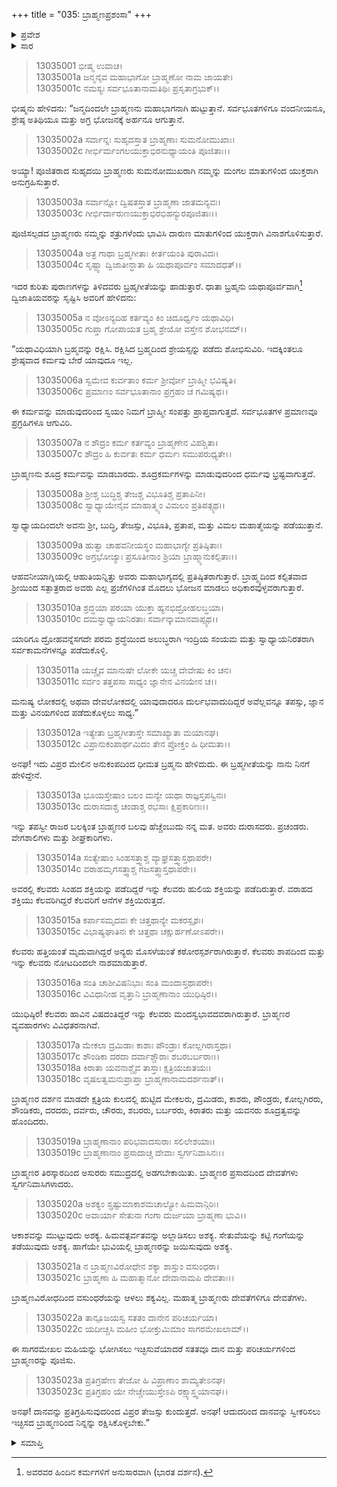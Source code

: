 +++
title = "035: ಬ್ರಾಹ್ಮಣಪ್ರಶಂಸಾ"
+++

<details><summary>ಪ್ರವೇಶ</summary>


।।   ಓಂ ಓಂ ನಮೋ ನಾರಾಯಣಾಯ।।   ಶ್ರೀ ವೇದವ್ಯಾಸಾಯ ನಮಃ ।।

ಶ್ರೀ ಕೃಷ್ಣದ್ವೈಪಾಯನ ವೇದವ್ಯಾಸ ವಿರಚಿತ  

**ಶ್ರೀ ಮಹಾಭಾರತ**

**ಅನುಶಾಸನ ಪರ್ವ**

**ದಾನಧರ್ಮ ಪರ್ವ**

**ಅಧ್ಯಾಯ 35**


</details>

<details><summary>ಸಾರ</summary>

ಬ್ರಹ್ಮಗೀತೆಯನ್ನು ಹೇಳಿ ಭೀಷ್ಮನು ಬ್ರಾಹ್ಮಣರನ್ನು ಪ್ರಶಂಸಿಸಿದುದು (1-23).


</details>



> 13035001 ಭೀಷ್ಮ ಉವಾಚ।  
13035001a ಜನ್ಮನೈವ ಮಹಾಭಾಗೋ ಬ್ರಾಹ್ಮಣೋ ನಾಮ ಜಾಯತೇ।  
13035001c ನಮಸ್ಯಃ ಸರ್ವಭೂತಾನಾಮತಿಥಿಃ ಪ್ರಸೃತಾಗ್ರಭುಕ್।।

ಭೀಷ್ಮನು ಹೇಳಿದನು: “ಜನ್ಮದಿಂದಲೇ ಬ್ರಾಹ್ಮಣನು ಮಹಾಭಾಗನಾಗಿ ಹುಟ್ಟುತ್ತಾನೆ. ಸರ್ವಭೂತಗಳಿಗೂ ವಂದನೀಯನೂ, ಶ್ರೇಷ್ಠ ಅತಿಥಿಯೂ ಮತ್ತು ಅಗ್ರ ಭೋಜನಕ್ಕೆ ಅರ್ಹನೂ ಆಗುತ್ತಾನೆ.

> 13035002a ಸರ್ವಾನ್ನಃ ಸುಹೃದಸ್ತಾತ ಬ್ರಾಹ್ಮಣಾಃ ಸುಮನೋಮುಖಾಃ।  
13035002c ಗೀರ್ಭಿರ್ಮಂಗಲಯುಕ್ತಾಭಿರನುಧ್ಯಾಯಂತಿ ಪೂಜಿತಾಃ।।

ಅಯ್ಯಾ! ಪೂಜಿತರಾದ ಸುಹೃದಯಿ ಬ್ರಾಹ್ಮಣರು ಸುಮನೋಮುಖರಾಗಿ ನಮ್ಮನ್ನು ಮಂಗಲ ಮಾತುಗಳಿಂದ ಯುಕ್ತರಾಗಿ ಅನುಗ್ರಹಿಸುತ್ತಾರೆ.

> 13035003a ಸರ್ವಾನ್ನೋ ದ್ವಿಷತಸ್ತಾತ ಬ್ರಾಹ್ಮಣಾ ಜಾತಮನ್ಯವಃ।  
13035003c ಗೀರ್ಭಿರ್ದಾರುಣಯುಕ್ತಾಭಿರಭಿಹನ್ಯುರಪೂಜಿತಾಃ।।

ಪೂಜಿಸಲ್ಪಡದ ಬ್ರಾಹ್ಮಣರು ನಮ್ಮನ್ನು ಶತ್ರುಗಳೆಂದು ಭಾವಿಸಿ ದಾರುಣ ಮಾತುಗಳಿಂದ ಯುಕ್ತರಾಗಿ ವಿನಾಶಗೊಳಿಸುತ್ತಾರೆ.

> 13035004a ಅತ್ರ ಗಾಥಾ ಬ್ರಹ್ಮಗೀತಾಃ ಕೀರ್ತಯಂತಿ ಪುರಾವಿದಃ।  
13035004c ಸೃಷ್ಟ್ವಾ ದ್ವಿಜಾತೀನ್ಧಾತಾ ಹಿ ಯಥಾಪೂರ್ವಂ ಸಮಾದಧತ್।।

ಇದರ ಕುರಿತು ಪುರಾಣಗಳನ್ನು ತಿಳಿದವರು ಬ್ರಹ್ಮಗೀತೆಯನ್ನು ಹಾಡುತ್ತಾರೆ. ಧಾತಾ ಬ್ರಹ್ಮನು ಯಥಾಪೂರ್ವವಾಗಿ[^1] ದ್ವಿಜಾತಿಯವರನ್ನು ಸೃಷ್ಟಿಸಿ ಅವರಿಗೆ ಹೇಳಿದನು:

> 13035005a ನ ವೋಽನ್ಯದಿಹ ಕರ್ತವ್ಯಂ ಕಿಂ ಚಿದೂರ್ಧ್ವಂ ಯಥಾವಿಧಿ।  
13035005c ಗುಪ್ತಾ ಗೋಪಾಯತ ಬ್ರಹ್ಮ ಶ್ರೇಯೋ ವಸ್ತೇನ ಶೋಭನಮ್।।

“ಯಥಾವಿಧಿಯಾಗಿ ಬ್ರಹ್ಮವನ್ನು ರಕ್ಷಿಸಿ. ರಕ್ಷಿಸಿದ ಬ್ರಹ್ಮದಿಂದ ಶ್ರೇಯಸ್ಸನ್ನು ಪಡೆದು ಶೋಭಿಸುವಿರಿ. ಇದಕ್ಕಿಂತಲೂ ಶ್ರೇಷ್ಠವಾದ ಕರ್ಮವು ಬೇರೆ ಯಾವುದೂ ಇಲ್ಲ.

> 13035006a ಸ್ವಮೇವ ಕುರ್ವತಾಂ ಕರ್ಮ ಶ್ರೀರ್ವೋ ಬ್ರಾಹ್ಮೀ ಭವಿಷ್ಯತಿ।  
13035006c ಪ್ರಮಾಣಂ ಸರ್ವಭೂತಾನಾಂ ಪ್ರಗ್ರಹಂ ಚ ಗಮಿಷ್ಯಥ।।

ಈ ಕರ್ಮವನ್ನು ಮಾಡುವುದರಿಂದ ಸ್ವಯಂ ನಿಮಗೆ ಬ್ರಾಹ್ಮೀ ಸಂಪತ್ತು ಪ್ರಾಪ್ತವಾಗುತ್ತದೆ. ಸರ್ವಭೂತಗಳ ಪ್ರಮಾಣವೂ ಪ್ರಗ್ರಹಿಗಳೂ ಆಗುವಿರಿ.

> 13035007a ನ ಶೌದ್ರಂ ಕರ್ಮ ಕರ್ತವ್ಯಂ ಬ್ರಾಹ್ಮಣೇನ ವಿಪಶ್ಚಿತಾ।  
13035007c ಶೌದ್ರಂ ಹಿ ಕುರ್ವತಃ ಕರ್ಮ ಧರ್ಮಃ ಸಮುಪರುಧ್ಯತೇ।।

ಬ್ರಾಹ್ಮಣನು ಶೂದ್ರ ಕರ್ಮವನ್ನು ಮಾಡಬಾರದು. ಶೂದ್ರಕರ್ಮಗಳನ್ನು ಮಾಡುವುದರಿಂದ ಧರ್ಮವು ಭ್ರಷ್ಟವಾಗುತ್ತದೆ.

> 13035008a ಶ್ರೀಶ್ಚ ಬುದ್ಧಿಶ್ಚ ತೇಜಶ್ಚ ವಿಭೂತಿಶ್ಚ ಪ್ರತಾಪಿನೀ।  
13035008c ಸ್ವಾಧ್ಯಾಯೇನೈವ ಮಾಹಾತ್ಮ್ಯಂ ವಿಮಲಂ ಪ್ರತಿಪತ್ಸ್ಯಥ।।

ಸ್ವಾಧ್ಯಾಯದಿಂದಲೇ ಅವನು ಶ್ರೀ, ಬುದ್ಧಿ, ತೇಜಸ್ಸು, ವಿಭೂತಿ, ಪ್ರತಾಪ, ಮತ್ತು ವಿಮಲ ಮಹಾತ್ಮೆಯನ್ನು ಪಡೆಯುತ್ತಾನೆ.

> 13035009a ಹುತ್ವಾ ಚಾಹವನೀಯಸ್ಥಂ ಮಹಾಭಾಗ್ಯೇ ಪ್ರತಿಷ್ಠಿತಾಃ।  
13035009c ಅಗ್ರಭೋಜ್ಯಾಃ ಪ್ರಸೂತೀನಾಂ ಶ್ರಿಯಾ ಬ್ರಾಹ್ಮ್ಯಾನುಕಲ್ಪಿತಾಃ।।

ಆಹವನೀಯಾಗ್ನಿಯಲ್ಲಿ ಆಹುತಿಯನ್ನಿತ್ತು ಅವರು ಮಹಾಭಾಗ್ಯದಲ್ಲಿ ಪ್ರತಿಷ್ಠಿತರಾಗುತ್ತಾರೆ. ಬ್ರಾಹ್ಮ್ಯದಿಂದ ಕಲ್ಪಿತವಾದ ಶ್ರೀಯಿಂದ ಸತ್ಪಾತ್ರರಾದ ಅವರು ಎಲ್ಲ ಪ್ರಜೆಗಳಿಗಿಂತ ಮೊದಲು ಭೋಜನ ಮಾಡಲು ಅಧಿಕಾರವುಳ್ಳವರಾಗುತ್ತಾರೆ.

> 13035010a ಶ್ರದ್ಧಯಾ ಪರಯಾ ಯುಕ್ತಾ ಹ್ಯನಭಿದ್ರೋಹಲಬ್ಧಯಾ।  
13035010c ದಮಸ್ವಾಧ್ಯಾಯನಿರತಾಃ ಸರ್ವಾನ್ಕಾಮಾನವಾಪ್ಸ್ಯಥ।।

ಯಾರಿಗೂ ದ್ರೋಹವನ್ನೆಸಗದೇ ಪರಮ ಶ್ರದ್ಧೆಯಿಂದ ಅಲುಬ್ಧರಾಗಿ ಇಂದ್ರಿಯ ಸಂಯಮ ಮತ್ತು ಸ್ವಾಧ್ಯಾಯನಿರತರಾಗಿ ಸರ್ವಕಾಮನೆಗಳನ್ನೂ ಪಡೆದುಕೊಳ್ಳಿ.

> 13035011a ಯಚ್ಚೈವ ಮಾನುಷೇ ಲೋಕೇ ಯಚ್ಚ ದೇವೇಷು ಕಿಂ ಚನ।  
13035011c ಸರ್ವಂ ತತ್ತಪಸಾ ಸಾಧ್ಯಂ ಜ್ಞಾನೇನ ವಿನಯೇನ ಚ।।

ಮನುಷ್ಯ ಲೋಕದಲ್ಲಿ ಅಥವಾ ದೇವಲೋಕದಲ್ಲಿ ಯಾವುದಾದರೂ ದುರ್ಲಭವಾದುದಿದ್ದರೆ ಅವೆಲ್ಲವನ್ನೂ ತಪಸ್ಸು, ಜ್ಞಾನ ಮತ್ತು ವಿನಯಗಳಿಂದ ಪಡೆದುಕೊಳ್ಳಲು ಸಾಧ್ಯ.”

> 13035012a ಇತ್ಯೇತಾ ಬ್ರಹ್ಮಗೀತಾಸ್ತೇ ಸಮಾಖ್ಯಾತಾ ಮಯಾನಘ।  
13035012c ವಿಪ್ರಾನುಕಂಪಾರ್ಥಮಿದಂ ತೇನ ಪ್ರೋಕ್ತಂ ಹಿ ಧೀಮತಾ।।

ಅನಘ! ಇದು ವಿಪ್ರರ ಮೇಲಿನ ಅನುಕಂಪದಿಂದ ಧೀಮತ ಬ್ರಹ್ಮನು ಹೇಳಿದುದು. ಈ ಬ್ರಹ್ಮಗೀತೆಯನ್ನು ನಾನು ನಿನಗೆ ಹೇಳಿದ್ದೇನೆ.

> 13035013a ಭೂಯಸ್ತೇಷಾಂ ಬಲಂ ಮನ್ಯೇ ಯಥಾ ರಾಜ್ಞಸ್ತಪಸ್ವಿನಃ।  
13035013c ದುರಾಸದಾಶ್ಚ ಚಂಡಾಶ್ಚ ರಭಸಾಃ ಕ್ಷಿಪ್ರಕಾರಿಣಃ।।

ಇನ್ನು ತಪಸ್ವೀ ರಾಜರ ಬಲಕ್ಕಿಂತ ಬ್ರಾಹ್ಮಣರ ಬಲವು ಹೆಚ್ಚೆಂಬುದು ನನ್ನ ಮತ. ಅವರು ದುರಾಸದರು. ಪ್ರಚಂಡರು. ವೇಗಶಾಲಿಗಳು ಮತ್ತು ಶೀಘ್ರಕಾರಿಗಳು.

> 13035014a ಸಂತ್ಯೇಷಾಂ ಸಿಂಹಸತ್ತ್ವಾಶ್ಚ ವ್ಯಾಘ್ರಸತ್ತ್ವಾಸ್ತಥಾಪರೇ।  
13035014c ವರಾಹಮೃಗಸತ್ತ್ವಾಶ್ಚ ಗಜಸತ್ತ್ವಾಸ್ತಥಾಪರೇ।।

ಅವರಲ್ಲಿ ಕೆಲವರು ಸಿಂಹದ ಶಕ್ತಿಯನ್ನು ಪಡೆದಿದ್ದರೆ ಇನ್ನು ಕೆಲವರು ಹುಲಿಯ ಶಕ್ತಿಯನ್ನು ಪಡೆದಿರುತ್ತಾರೆ. ವರಾಹದ ಶಕ್ತಿಯು ಕೆಲವರಿಗಿದ್ದರೆ ಕೆಲವರಿಗೆ ಆನೆಗಳ ಶಕ್ತಿಯಿರುತ್ತದೆ.

> 13035015a ಕರ್ಪಾಸಮೃದವಃ ಕೇ ಚಿತ್ತಥಾನ್ಯೇ ಮಕರಸ್ಪೃಶಃ।  
13035015c ವಿಭಾಷ್ಯಘಾತಿನಃ ಕೇ ಚಿತ್ತಥಾ ಚಕ್ಷುರ್ಹಣೋಽಪರೇ।।

ಕೆಲವರು ಹತ್ತಿಯಂತೆ ಮೃದುವಾಗಿದ್ದರೆ ಅನ್ಯರು ಮೊಸಳೆಯಂತೆ ಕಠೋರಸ್ಪರ್ಶರಾಗಿರುತ್ತಾರೆ. ಕೆಲವರು ಶಾಪದಿಂದ ಮತ್ತು ಇನ್ನು ಕೆಲವರು ನೋಟದಿಂದಲೇ ನಾಶಮಾಡುತ್ತಾರೆ.

> 13035016a ಸಂತಿ ಚಾಶೀವಿಷನಿಭಾಃ ಸಂತಿ ಮಂದಾಸ್ತಥಾಪರೇ।  
13035016c ವಿವಿಧಾನೀಹ ವೃತ್ತಾನಿ ಬ್ರಾಹ್ಮಣಾನಾಂ ಯುಧಿಷ್ಠಿರ।।

ಯುಧಿಷ್ಠಿರ! ಕೆಲವರು ಹಾವಿನ ವಿಷದಂತಿದ್ದರೆ ಇನ್ನು ಕೆಲವರು ಮಂದಸ್ವಭಾವದವರಾಗಿರುತ್ತಾರೆ. ಬ್ರಾಹ್ಮಣರ ವ್ಯವಹಾರಗಳು ವಿವಿಧತರನಾಗಿವೆ.

> 13035017a ಮೇಕಲಾ ದ್ರಮಿಡಾಃ ಕಾಶಾಃ ಪೌಂಡ್ರಾಃ ಕೋಲ್ಲಗಿರಾಸ್ತಥಾ।  
13035017c ಶೌಂಡಿಕಾ ದರದಾ ದರ್ವಾಶ್ಚೌರಾಃ ಶಬರಬರ್ಬರಾಃ।।  
13035018a ಕಿರಾತಾ ಯವನಾಶ್ಚೈವ ತಾಸ್ತಾಃ ಕ್ಷತ್ರಿಯಜಾತಯಃ।  
13035018c ವೃಷಲತ್ವಮನುಪ್ರಾಪ್ತಾ ಬ್ರಾಹ್ಮಣಾನಾಮದರ್ಶನಾತ್।।

ಬ್ರಾಹ್ಮಣರ ದರ್ಶನ ಮಾಡದೇ ಕ್ಷತ್ರಿಯ ಕುಲದಲ್ಲಿ ಹುಟ್ಟಿದ ಮೇಕಲರು, ದ್ರಮಿಡರು, ಕಾಶರು, ಪೌಂಡ್ರರು, ಕೋಲ್ಲಗಿರರು, ಶೌಂಡಿಕರು, ದರದರು, ದರ್ವರು, ಚೌರರು, ಶಬರರು, ಬರ್ಬರರು, ಕಿರಾತರು ಮತ್ತು ಯವನರು ಶೂದ್ರತ್ವವನ್ನು ಹೊಂದಿದರು.

> 13035019a ಬ್ರಾಹ್ಮಣಾನಾಂ ಪರಿಭವಾದಸುರಾಃ ಸಲಿಲೇಶಯಾಃ।  
13035019c ಬ್ರಾಹ್ಮಣಾನಾಂ ಪ್ರಸಾದಾಚ್ಚ ದೇವಾಃ ಸ್ವರ್ಗನಿವಾಸಿನಃ।।

ಬ್ರಾಹ್ಮಣರ ತಿರಸ್ಕಾರದಿಂದ ಅಸುರರು ಸಮುದ್ರದಲ್ಲಿ ಅಡಗಬೇಕಾಯಿತು. ಬ್ರಾಹ್ಮಣರ ಪ್ರಸಾದದಿಂದ ದೇವತೆಗಳು ಸ್ವರ್ಗನಿವಾಸಿಗಳಾದರು.

> 13035020a ಅಶಕ್ಯಂ ಸ್ಪ್ರಷ್ಟುಮಾಕಾಶಮಚಾಲ್ಯೋ ಹಿಮವಾನ್ಗಿರಿಃ।  
13035020c ಅವಾರ್ಯಾ ಸೇತುನಾ ಗಂಗಾ ದುರ್ಜಯಾ ಬ್ರಾಹ್ಮಣಾ ಭುವಿ।।

ಆಕಾಶವನ್ನು ಮುಟ್ಟುವುದು ಅಶಕ್ಯ. ಹಿಮವತ್ಪರ್ವತವನ್ನು ಅಲ್ಲಾಡಿಸಲು ಅಶಕ್ಯ. ಸೇತುವೆಯನ್ನು ಕಟ್ಟಿ ಗಂಗೆಯನ್ನು ತಡೆಯುವುದು ಅಶಕ್ಯ. ಹಾಗೆಯೇ ಭುವಿಯಲ್ಲಿ ಬ್ರಾಹ್ಮಣರನ್ನು ಜಯಿಸುವುದು ಅಶಕ್ಯ.

> 13035021a ನ ಬ್ರಾಹ್ಮಣವಿರೋಧೇನ ಶಕ್ಯಾ ಶಾಸ್ತುಂ ವಸುಂಧರಾ।  
13035021c ಬ್ರಾಹ್ಮಣಾ ಹಿ ಮಹಾತ್ಮಾನೋ ದೇವಾನಾಮಪಿ ದೇವತಾಃ।।

ಬ್ರಾಹ್ಮಣವಿರೋಧದಿಂದ ವಸುಂಧರೆಯನ್ನು ಆಳಲು ಶಕ್ಯವಿಲ್ಲ. ಮಹಾತ್ಮ ಬ್ರಾಹ್ಮಣರು ದೇವತೆಗಳಿಗೂ ದೇವತೆಗಳು.

> 13035022a ತಾನ್ಪೂಜಯಸ್ವ ಸತತಂ ದಾನೇನ ಪರಿಚರ್ಯಯಾ।  
13035022c ಯದೀಚ್ಚಸಿ ಮಹೀಂ ಭೋಕ್ತುಮಿಮಾಂ ಸಾಗರಮೇಖಲಾಮ್।।

ಈ ಸಾಗರಮೇಖಲ ಮಹಿಯನ್ನು ಭೋಗಿಸಲು ಇಚ್ಛಿಸುವೆಯಾದರೆ ಸತತವೂ ದಾನ ಮತ್ತು ಪರಿಚರ್ಯಗಳಿಂದ ಬ್ರಾಹ್ಮಣರನ್ನು ಪೂಜಿಸು.

> 13035023a ಪ್ರತಿಗ್ರಹೇಣ ತೇಜೋ ಹಿ ವಿಪ್ರಾಣಾಂ ಶಾಮ್ಯತೇಽನಘ।  
13035023c ಪ್ರತಿಗ್ರಹಂ ಯೇ ನೇಚ್ಚೇಯುಸ್ತೇಽಪಿ ರಕ್ಷ್ಯಾಸ್ತ್ವಯಾನಘ।।

ಅನಘ! ದಾನವನ್ನು ಪ್ರತಿಗ್ರಹಿಸುವುದರಿಂದ ವಿಪ್ರರ ತೇಜಸ್ಸು ಕುಂದುತ್ತದೆ. ಅನಘ! ಆದುದರಿಂದ ದಾನವನ್ನು ಸ್ವೀಕರಿಸಲು ಇಚ್ಛಿಸದ ಬ್ರಾಹ್ಮಣರಿಂದ ನಿನ್ನನ್ನು ರಕ್ಷಿಸಿಕೊಳ್ಳಬೇಕು.”


<details><summary>ಸಮಾಪ್ತಿ</summary>


ಇತಿ ಶ್ರೀಮಹಾಭಾರತೇ ಅನುಶಾಸನ ಪರ್ವಣಿ ದಾನಧರ್ಮ ಪರ್ವಣಿ ಬ್ರಾಹ್ಮಣಪ್ರಶಂಸಾಯಾಂ ಪಂಚತ್ರಿಂಶೋಽಧ್ಯಾಯಃ।।  
ಇದು ಶ್ರೀಮಹಾಭಾರತದಲ್ಲಿ ಅನುಶಾಸನ ಪರ್ವದಲ್ಲಿ ದಾನಧರ್ಮ ಪರ್ವದಲ್ಲಿ ಬ್ರಾಹ್ಮಣಪ್ರಶಂಸಾ ಎನ್ನುವ ಮೂವತ್ತೈದನೇ ಅಧ್ಯಾಯವು.



</details>

[^1]: ಅವರವರ ಹಿಂದಿನ ಕರ್ಮಗಳಿಗೆ ಅನುಸಾರವಾಗಿ (ಭಾರತ ದರ್ಶನ).
